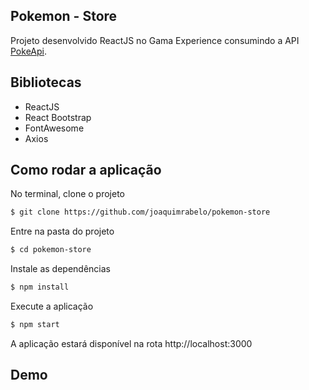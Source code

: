 ## Pokemon - Store

Projeto desenvolvido ReactJS no Gama Experience consumindo a API [PokeApi](https://pokeapi.co/).

## Bibliotecas

- ReactJS
- React Bootstrap
- FontAwesome
- Axios

## Como rodar a aplicação

No terminal, clone o projeto
```sh
$ git clone https://github.com/joaquimrabelo/pokemon-store
```

Entre na pasta do projeto
```sh
$ cd pokemon-store
```

Instale as dependências
```sh
$ npm install
```

Execute a aplicação
```sh
$ npm start
```

A aplicação estará disponível na rota http://localhost:3000


## Demo

